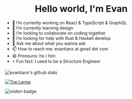 
<h1 align="center" style="font-size: 30px">
  Hello world, I'm Evan
</h1>

- 🔭  I’m currently working on React & TypeScript & GraphQL 
- 🌱  I’m currently learning design
- 👯  I’m looking to collaborate on coding together
- 🤔  I’m looking for help with Rust & Haskell develop
- 💬  Ask me about what you wanna ask
- 📫  How to reach me: evantianx at gmail dot com
- 😄  Pronouns: he / him
- ⚡  Fun fact: I used to be a Structure Engineer

![evantianx's github stats](https://github-readme-stats.vercel.app/api?username=evantianx&hide=stars)

[![Top Langs](https://github-readme-stats.vercel.app/api/top-langs/?username=evantianx&hide=html)](https://github.com/anuraghazra/github-readme-stats)

![visitor-badge](https://visitor-badge.glitch.me/badge?page_id=jwenjian.visitor-badge)
